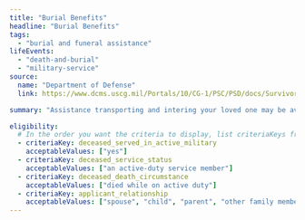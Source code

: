 ```yaml
---
title: "Burial Benefits"
headline: "Burial Benefits"
tags:
  - "burial and funeral assistance"
lifeEvents:
  - "death-and-burial"
  - "military-service"
source:
  name: "Department of Defense"
  link: https://www.dcms.uscg.mil/Portals/10/CG-1/PSC/PSD/docs/SurvivorsGuide2015.pdf?ver=2017-03-24-132033-397

summary: "Assistance transporting and intering your loved one may be available, as well as travel support for the surviving spouse, children, and immediate family members of the service member."

eligibility:
  # In the order you want the criteria to display, list criteriaKeys from the csv here, each followed by a comma-separated list of which values indicate eligibility for that criteria. Wrap individual values in quotes if they have inner commas.
  - criteriaKey: deceased_served_in_active_military
    acceptableValues: ["yes"]
  - criteriaKey: deceased_service_status
    acceptableValues: ["an active-duty service member"]
  - criteriaKey: deceased_death_circumstance
    acceptableValues: ["died while on active duty"]
  - criteriaKey: applicant_relationship
    acceptableValues: ["spouse", "child", "parent", "other family member"]
---
```

